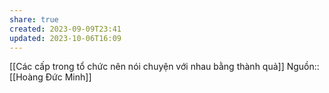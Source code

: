 ```yaml
---
share: true
created: 2023-09-09T23:41
updated: 2023-10-06T16:09
---
```

[[Các cấp trong tổ chức nên nói chuyện với nhau bằng thành quả]]
Nguồn:: [[Hoàng Đức Minh]]
